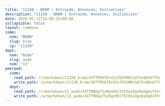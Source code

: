 ```yaml
---
title: "11150 - BRAM | Entraide, Annonces, Initiatives"
description: "11150 - BRAM | Entraide, Annonces, Initiatives"
date: 2020-01-11T14:09:21+09:00
collapsible: false
layout: commune
comm:
  nom: "BRAM"
  slug: bram
  cp: "11150"
dept:
  nom: "Aude"
  slug: aude
  num: "11"
peerpad:
  comm:
    read_path: /r/markdown/11150_bram/4XTTM56f8rd1xfE5SMKV1A7XxQDnEYfmy6jTQpWdp5XWrXPU5
    write_path: /w/markdown/11150_bram/4XTTM56f8rd1xfE5SMKV1A7XxQDnEYfmy6jTQpWdp5XWrXPU5-K3TgUhGqufxu3naZWQyv23oFZuj1KmpioayFvijgHFWCVsJRF2KjNazCNeQ68QVN1GvMyT81137CTiFFWzHRiU52W4KbeNfHeG3bUiPREW7cj1zQku8XTVafVmCdrSssycpryHZj
  dept:
    read_path: /r/markdown/11_aude/4XTTMAGp75xRqnHSCY5CHaiDgxDaUgXuTXvSZDHnY1JdjJiUk
    write_path: /w/markdown/11_aude/4XTTMAGp75xRqnHSCY5CHaiDgxDaUgXuTXvSZDHnY1JdjJiUk-K3TgUenjCPDfs1W21bst2JvrPDW324QBfMvPid11puzXxXGQEeNw9p4QtfnUhSn4LYSwR6UDBQmdr3wFq2CDRGqNz2QynSm58zgCpz2PKP6Y24UTpxW22MudfeZ339ZPKnHm6XTr
---
```


